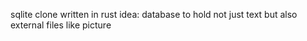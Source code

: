 sqlite clone written in rust
idea: database to hold not just text but also external files like picture
